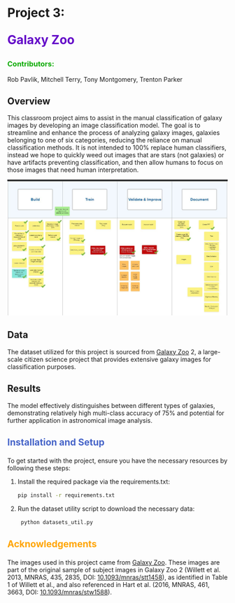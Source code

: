 # Project 3:<p style="color:rgb(100, 10, 200);">Galaxy Zoo</p>
### **<p style="color:rgb(10, 170, 0);">Contributors:</p>**
Rob Pavlik, Mitchell Terry, Tony Montgomery, Trenton Parker

## Overview
This classroom project aims to assist in the manual classification of galaxy images by developing an image classification model. The goal is to streamline and enhance the process of analyzing galaxy images, galaxies belonging to one of six categories, reducing the reliance on manual classification methods. It is not intended to 100% replace human classifiers, instead we hope to quickly weed out images that are stars (not galaxies) or have artifacts preventing classification, and then allow humans to focus on those images that need human interpretation.

![Galaxy Image Classification](./README_images/Project_3_Tasks.JPG)

## Data
The dataset utilized for this project is sourced from [Galaxy Zoo](https://data.galaxyzoo.org/) 2, a large-scale citizen science project that provides extensive galaxy images for classification purposes.

## Results
The model effectively distinguishes between different types of galaxies, demonstrating relatively high multi-class accuracy of 75% and potential for further application in astronomical image analysis.

## <p style="color:rgb(70, 100, 200);">Installation and Setup</p>
To get started with the project, ensure you have the necessary resources by following these steps:

1. Install the required package via the requirements.txt:
    ```sh
    pip install -r requirements.txt
    ```
2. Run the dataset utility script to download the necessary data: 
   ```sh
    python datasets_util.py
    ```
## <p style="color:orange;">Acknowledgements</p>
The images used in this project came from [Galaxy Zoo](https://data.galaxyzoo.org/). These images are part of the original sample of subject images in Galaxy Zoo 2 (Willett et al. 2013, MNRAS, 435, 2835, DOI: [10.1093/mnras/stt1458](https://doi.org/10.1093/mnras/stt1458)), as identified in Table 1 of Willett et al., and also referenced in Hart et al. (2016, MNRAS, 461, 3663, DOI: [10.1093/mnras/stw1588](https://doi.org/10.1093/mnras/stw1588)).
